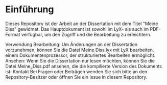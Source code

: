 # Einführung

Dieses Repository ist der Arbeit an der Dissertation mit dem Titel "Meine Diss" gewidmet. Das Hauptdokument ist sowohl im LyX- als auch im PDF-Format verfügbar, um den Zugriff und die Bearbeitung zu erleichtern.

Verwendung
Bearbeitung: Um Änderungen an der Dissertation vorzunehmen, können Sie die Datei Meine Diss.lyx mit LyX bearbeiten, einem Dokumentenprozessor, der strukturiertes Bearbeiten ermöglicht.
Ansehen: Wenn Sie die Dissertation nur lesen möchten, können Sie die Datei Meine_Diss.pdf ansehen, die die kompilierte Version des Dokuments ist.
Kontakt
Bei Fragen oder Beiträgen wenden Sie sich bitte an den Repository-Besitzer oder öffnen Sie ein Issue in diesem Repository.
